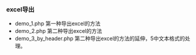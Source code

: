 ### excel导出
* demo_1.php  第一种导出excel的方法
* demo_2.php  第二种导出excel的方法
* demo_3_by_header.php  第二种导出excel的方法的延伸，5中文本格式的处理。
